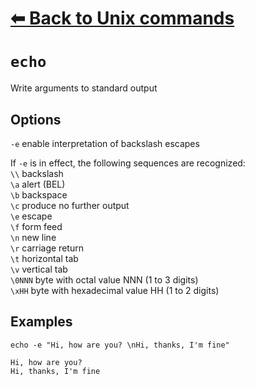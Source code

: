 # [⬅ Back	to Unix commands](unix.md)
# `echo`
Write arguments to standard output

## Options
`-e` enable interpretation of backslash escapes

If `-e` is in effect, the following sequences are recognized:\
`\\`     backslash\
`\a`     alert (BEL)\
`\b`     backspace\
`\c`     produce no further output\
`\e`     escape\
`\f`     form feed\
`\n`     new line\
`\r`     carriage return\
`\t`     horizontal tab\
`\v`     vertical tab\
`\0NNN`  byte with octal value NNN (1 to 3 digits)\
`\xHH`   byte with hexadecimal value HH (1 to 2 digits)

## Examples

`echo -e "Hi, how are you? \nHi, thanks, I'm fine"`
```
Hi, how are you?
Hi, thanks, I'm fine
```
